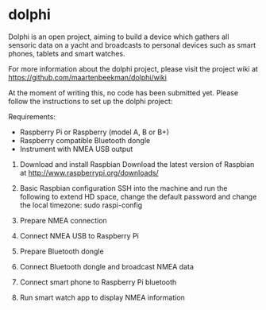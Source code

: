 dolphi
======

Dolphi is an open project, aiming to build a device which gathers all sensoric data on a yacht and broadcasts to personal devices such as smart phones, tablets and smart watches.

For more information about the dolphi project, please visit the project wiki at https://github.com/maartenbeekman/dolphi/wiki

At the moment of writing this, no code has been submitted yet. Please follow the instructions to set up the dolphi project:

Requirements:
- Raspberry Pi or Raspberry (model A, B or B+)
- Raspberry compatible Bluetooth dongle
- Instrument with NMEA USB output

1. Download and install Raspbian
Download the latest version of Raspbian at http://www.raspberrypi.org/downloads/

2. Basic Raspbian configuration
SSH into the machine and run the following to extend HD space, change the default password and change the local timezone:
sudo raspi-config

3. Prepare NMEA connection

4. Connect NMEA USB to Raspberry Pi

5. Prepare Bluetooth dongle

6. Connect Bluetooth dongle and broadcast NMEA data

7. Connect smart phone to Raspberry Pi bluetooth

8. Run smart watch app to display NMEA information
